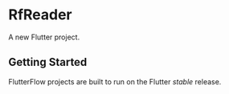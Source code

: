 # RfReader

A new Flutter project.

## Getting Started

FlutterFlow projects are built to run on the Flutter _stable_ release.
